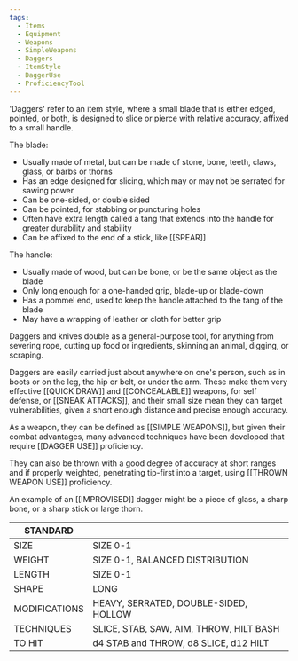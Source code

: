 ```yaml
---
tags:
  - Items
  - Equipment
  - Weapons
  - SimpleWeapons
  - Daggers
  - ItemStyle
  - DaggerUse
  - ProficiencyTool
---
```

'Daggers' refer to an item style, where a small blade that is either edged, pointed, or both, is designed to slice or pierce with relative accuracy, affixed to a small handle.

The blade:
- Usually made of metal, but can be made of stone, bone, teeth, claws, glass, or barbs or thorns
- Has an edge designed for slicing, which may or may not be serrated for sawing power
- Can be one-sided, or double sided
- Can be pointed, for stabbing or puncturing holes
- Often have extra length called a tang that extends into the handle for greater durability and stability
- Can be affixed to the end of a stick, like [[SPEAR]]

The handle:
- Usually made of wood, but can be bone, or be the same object as the blade
- Only long enough for a one-handed grip, blade-up or blade-down
- Has a pommel end, used to keep the handle attached to the tang of the blade
- May have a wrapping of leather or cloth for better grip

Daggers and knives double as a general-purpose tool, for anything from severing rope, cutting up food or ingredients, skinning an animal, digging, or scraping.

Daggers are easily carried just about anywhere on one's person, such as in boots or on the leg, the hip or belt, or under the arm. These make them very effective [[QUICK DRAW]] and [[CONCEALABLE]] weapons, for self defense, or [[SNEAK ATTACKS]], and their small size mean they can target vulnerabilities, given a short enough distance and precise enough accuracy.

As a weapon, they can be defined as [[SIMPLE WEAPONS]], but given their combat advantages, many advanced techniques have been developed that require [[DAGGER USE]] proficiency.

They can also be thrown with a good degree of accuracy at short ranges and if properly weighted, penetrating tip-first into a target, using [[THROWN WEAPON USE]] proficiency.

An example of an [[IMPROVISED]] dagger might be a piece of glass, a sharp bone, or a sharp stick or large thorn.

| STANDARD      |                                         |
| ------------- | --------------------------------------- |
| SIZE          | SIZE 0-1                                |
| WEIGHT        | SIZE 0-1, BALANCED DISTRIBUTION         |
| LENGTH        | SIZE 0-1                                |
| SHAPE         | LONG                                    |
| MODIFICATIONS | HEAVY, SERRATED, DOUBLE-SIDED, HOLLOW   |
| TECHNIQUES    | SLICE, STAB, SAW, AIM, THROW, HILT BASH |
| TO HIT        | d4 STAB and THROW, d8 SLICE, d12 HILT   |
